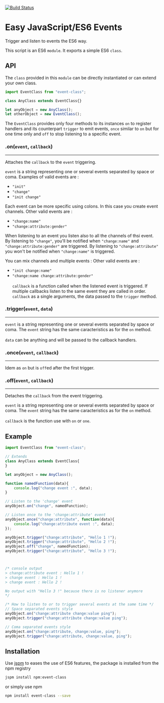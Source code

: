 [![Build Status](https://travis-ci.org/sroucheray/event-class.svg?branch=master)](https://travis-ci.org/sroucheray/event-class)
# Easy JavaScript/ES6 Events

Trigger and listen to events the ES6 way.

This script is an ES6 `module`. It exports a simple ES6 `class`.


## API

The `class` provided in this `module` can be directly instantiated or can extend your own class.

```javascript
import EventClass from "event-class";

class AnyClass extends EventClass{}

let anyObject = new AnyClass();
let otherObject = new EventClass();
```

The `EventClass` provides only four methods to its instances `on` to register handlers and its counterpart `trigger` to emit events, `once` similar to `on` but for one time only and `off` to stop listening to a specific event.

### .on(`event`, `callback`)
---
Attaches the `callback` to the `event` triggering.

`event` is a string representing one or several events separated by space or coma.
Examples of valid events are :
* `"init"`
* `"change"`
* `"init change"`

Each event can be more specific using colons. In this case you create event channels.
Other valid events are :
* `"change:name"`
* `"change:attribute:gender"`

When listening to an event you listen also to all the channels of thsi event. By listening to `"change"`, you'll be notified when `"change:name"` and `"change:attribute:gender"` are triggered. By listening to `"change:attribute"` you won't be notified when `"change:name"` is triggered.

You can mix channels and multiple events :
Other valid events are :
* `"init change:name"`
* `"change:name change:attribute:gender"`
<br><br>
`callback` is a function called when the listened event is triggered.
If multiple callbacks listen to the same event they are called in order. `callback` as a single arguments, the data passed to the `trigger` method.


### .trigger(`event`, `data`)
---
`event` is a string representing one or several events separated by space or coma.
The `event` string has the same caracteristics as for the `on` method.
<br><br>
`data` can be anything and will be passed to the callback handlers.

### .once(`event`, `callback`)
---
Idem as `on` but is `off`ed after the first trigger.

### .off(`event`, `callback`)
---
Detaches the `callback` from the event triggering.

`event` is a string representing one or several events separated by space or coma.
The `event` string has the same caracteristics as for the `on` method.
<br><br>
`callback` is the function use with `on` or `one`.


## Example

```javascript
import EventClass from "event-class";

// Extends
class AnyClass extends EventClass{
}

let anyObject = new AnyClass();

function namedFunction(data){
    console.log("change event :", data);
}

// Listen to the 'change' event
anyObject.on("change", namedFunction);

// Listen once to the 'change:attribute' event
anyObject.once("change:attribute", function(data){
    console.log("change:attribute event :", data);
});

anyObject.trigger("change:attribute", "Hello 1 !");
anyObject.trigger("change:attribute", "Hello 2 !");
anyObject.off("change", namedFunction);
anyObject.trigger("change:attribute", "Hello 3 !");



/* console output
> change:attribute event : Hello 1 !
> change event : Hello 1 !
> change event : Hello 2 !

No output with "Hello 3 !" because there is no listener anymore
*/

/* How to listen to or to trigger several events at the same time */
// Space separated events style
anyObject.on("change:attribute change:value ping");
anyObject.trigger("change:attribute change:value ping");

// Coma separated events style
anyObject.on("change:attribute, change:value, ping");
anyObject.trigger("change:attribute, change:value, ping");
```

## Installation

Use [jspm](http://jspm.io/) to eases the use of ES6 features, the package is installed from the npm registry

```bash
jspm install npm:event-class
```
or simply use npm

```bash
npm install event-class --save
```